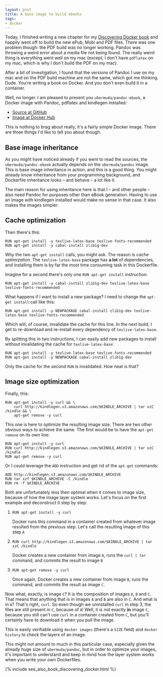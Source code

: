 ```yaml
---
layout: post
title: A base image to build ebooks
tags:
- docker
---
```


Today, I finished writing a new chapter for my [Discovering Docker book](https://geoffrey.io/books/discovering-docker.html) and happily went off to build the new ePub, Mobi and PDF files. There was one problem though: the PDF build was no longer working. Pandoc was throwing a weird error about a media file not being found. The really weird thing is everything went well on my mac (except, I don't have `pdflatex` on my mac, which is why I don't build the PDF on my mac).

After a bit of investigation, I found that the versions of Pandoc I use on my mac and on the PDF build machine are not the same, which got me thinking. Dude. You're writing a book on Docker. And you don't even build it in a container.

Well, no longer. I am pleased to present you `ubermuda/pandoc-ebook`, a Docker image with Pandoc, pdflatex and kindlegen installed:

* [Source at GitHub](https://github.com/ubermuda/dockerfiles/tree/master/pandoc-ebook)
* [Image at Docker Hub](https://registry.hub.docker.com/u/ubermuda/pandoc-ebook/)

This is nothing to brag about really, it's a fairly simple Docker image. There are three things I'd like to tell you about though.

## Base image inheritance

As you might have noticed already if you went to read the sources, the `ubermuda/pandoc-ebook` actually depends on the `ubermuda/pandoc` image. This is base image inheritance in action, and this is a good thing. You might already know inheritance from your programming background, and Dockerfile inheritance looks – and behave – a lot like it.

The main reason for using inheritance here is that I – and other people – also need Pandoc for purposes other than eBook generation. Having to use an image with kindlegen installed would make no sense in that case. It also makes the images simpler.

## Cache optimization

Then there's this:

    RUN apt-get install -y texlive-latex-base texlive-fonts-recommended
    RUN apt-get install -y cabal-install zlib1g-dev

Why the two `apt-get install` calls, you might ask. The reason is *cache optimization*. The `texlive-latex-base` package has **a lot** of dependencies, and installing them is by far the most time consuming task in this Dockerfile.

Imagine for a second there's only one `RUN apt-get install` instruction:

    RUN apt-get install -y cabal-install zlib1g-dev texlive-latex-base texlive-fonts-recommended

What happens if I want to install a new package? I need to change the `apt-get install` call like this:

    RUN apt-get install -y NEWPACKAGE cabal-install zlib1g-dev texlive-latex-base texlive-fonts-recommended

Which will, of course, invalidate the cache for this line. In the next build, I get to re-download and re-install every dependency of `texlive-latex-base`.

By splitting this in two instructions, I can easily add new packages to install without invalidating the cache for `texlive-latex-base`:

    RUN apt-get install -y texlive-latex-base texlive-fonts-recommended
    RUN apt-get install -y NEWPACKAGE cabal-install zlib1g-dev

Only the cache for the second `RUN` is invalidated. How neat is that?

## Image size optimization

Finally, this:

    RUN apt-get install -y curl && \
        curl http://kindlegen.s3.amazonaws.com/$KINDLE_ARCHIVE | tar xzC /kindle && \
        apt-get remove -y curl

This one is here to optimize the resulting image size. There are two other obvious ways to achieve the same. The first would be to have the `apt-get remove` on its own line:

    RUN apt-get install -y curl
    RUN curl http://kindlegen.s3.amazonaws.com/$KINDLE_ARCHIVE | tar xzC /kindle
    RUN apt-get remove -y curl

Or I could leverage the `ADD` instruction and get rid of the `apt-get` commands:

    ADD http://kindlegen.s3.amazonaws.com/$KINDLE_ARCHIVE
    RUN tar xzf $KINDLE_ARCHIVE -C /kindle
    RUN rm -f $KINDLE_ARCHIVE

Both are unfortunately less then optimal when it comes to image size, because of how the image layer system works. Let's focus on the first example and deconstruct it step by step:

1. `RUN apt-get install -y curl`
    
    Docker runs this command in a container created from whatever image resulted from the previous step. Let's call the 
    resulting image of this step `A`

2. `RUN curl http://kindlegen.s3.amazonaws.com/$KINDLE_ARCHIVE | tar xzC /kindle`
    
    Docker creates a new container from image `A`, runs the `curl | tar` command, and commits the result to image `B`

3. `RUN apt-get remove -y curl`

    Once again, Docker creates a new container from image `B`, runs the command, and commits the result as image `C`.

Now what, exactly, is image `C`? It is the composition of images `A`, `B` and `C`. That means that anything that is in images `A` and `B` are also in `C`. And what is in `A`? That's right, `curl`. So even though we uninstalled `curl` in step 3, the files are still present in `C`, because of `A`! Well, it is not exactly **in** image `C`, because you still can't use `curl` in a container created from `C`, but you'll certainly have to download it when you pull the image.

This is easily verifiable using `docker images` (there's a `SIZE` field) and `docker history` to check the layers of an image.

This might not amount to much in this particular case, especially given the already huge size of `ubermuda/pandoc`, but in order to optimize your images, it's important to understand and keep in mind how the layer system works when you write your own Dockerfiles.

{% include see_also_book_discovering_docker.html %}